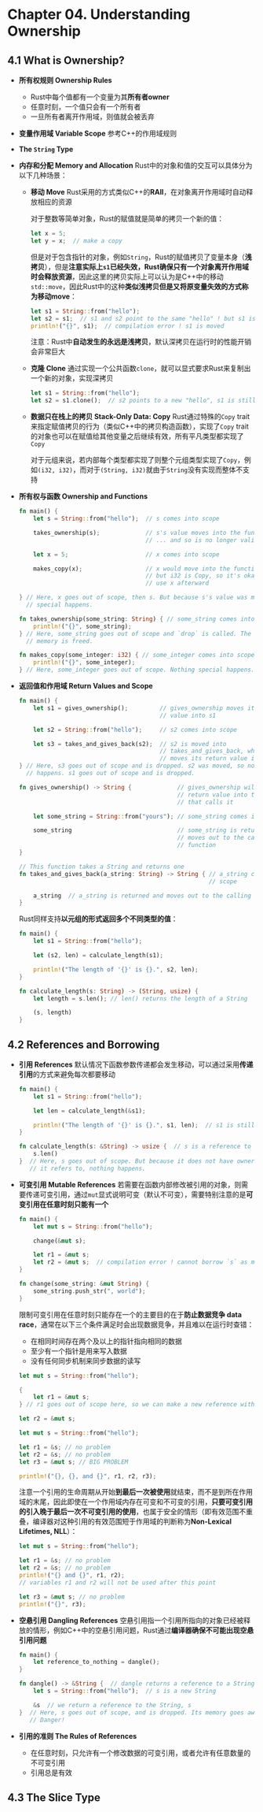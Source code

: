 # Chapter 04. Understanding Ownership

## 4.1 What is Ownership?

- **所有权规则 Ownership Rules**
  - Rust中每个值都有一个变量为其**所有者owner**
  - 任意时刻，一个值只会有一个所有者
  - 一旦所有者离开作用域，则值就会被丢弃
- **变量作用域 Variable Scope**
  参考C++的作用域规则
- **The `String` Type**
- **内存和分配 Memory and Allocation**
  Rust中的对象和值的交互可以具体分为以下几种场景：
  - **移动 Move**
    Rust采用的方式类似C++的**RAII**，在对象离开作用域时自动释放相应的资源

    对于整数等简单对象，Rust的赋值就是简单的拷贝一个新的值：

    ```rust
    let x = 5;
    let y = x;  // make a copy
    ```

    但是对于包含指针的对象，例如`String`，Rust的赋值拷贝了变量本身（**浅拷贝**），但是**注意实际上`s1`已经失效，Rust确保只有一个对象离开作用域时会释放资源**，因此这里的拷贝实际上可以认为是C++中的移动`std::move`，因此Rust中的这种**类似浅拷贝但是又将原变量失效的方式称为移动move**：

    ```rust
    let s1 = String::from("hello");
    let s2 = s1;  // s1 and s2 point to the same "hello" ! but s1 is invalid and cannot be used
    println!("{}", s1);  // compilation error ! s1 is moved
    ```

    注意：Rust中**自动发生的永远是浅拷贝**，默认深拷贝在运行时的性能开销会非常巨大
  - **克隆 Clone**
    通过实现一个公共函数`clone`，就可以显式要求Rust来复制出一个新的对象，实现深拷贝

    ```rust
    let s1 = String::from("hello");
    let s2 = s1.clone();  // s2 points to a new "hello", s1 is still valid now
    ```

  - **数据只在栈上的拷贝 Stack-Only Data: Copy**
    Rust通过特殊的`Copy` trait来指定赋值拷贝的行为（类似C++中的拷贝构造函数），实现了`Copy` trait的对象也可以在赋值给其他变量之后继续有效，所有平凡类型都实现了`Copy`

    对于元组来说，若内部每个类型都实现了则整个元组类型实现了`Copy`，例如`(i32, i32)`，而对于`(String, i32)`就由于`String`没有实现而整体不支持
- **所有权与函数 Ownership and Functions**

  ```rust
  fn main() {
      let s = String::from("hello");  // s comes into scope

      takes_ownership(s);             // s's value moves into the function...
                                      // ... and so is no longer valid here

      let x = 5;                      // x comes into scope

      makes_copy(x);                  // x would move into the function,
                                      // but i32 is Copy, so it's okay to still
                                      // use x afterward

  } // Here, x goes out of scope, then s. But because s's value was moved, nothing
    // special happens.

  fn takes_ownership(some_string: String) { // some_string comes into scope
      println!("{}", some_string);
  } // Here, some_string goes out of scope and `drop` is called. The backing
    // memory is freed.

  fn makes_copy(some_integer: i32) { // some_integer comes into scope
      println!("{}", some_integer);
  } // Here, some_integer goes out of scope. Nothing special happens.
  ```

- **返回值和作用域 Return Values and Scope**
  
  ```rust
  fn main() {
      let s1 = gives_ownership();         // gives_ownership moves its return
                                          // value into s1

      let s2 = String::from("hello");     // s2 comes into scope

      let s3 = takes_and_gives_back(s2);  // s2 is moved into
                                          // takes_and_gives_back, which also
                                          // moves its return value into s3
  } // Here, s3 goes out of scope and is dropped. s2 was moved, so nothing
    // happens. s1 goes out of scope and is dropped.

  fn gives_ownership() -> String {             // gives_ownership will move its
                                               // return value into the function
                                               // that calls it

      let some_string = String::from("yours"); // some_string comes into scope

      some_string                              // some_string is returned and
                                               // moves out to the calling
                                               // function
  }

  // This function takes a String and returns one
  fn takes_and_gives_back(a_string: String) -> String { // a_string comes into
                                                        // scope

      a_string  // a_string is returned and moves out to the calling function
  }
  ```

  Rust同样支持**以元组的形式返回多个不同类型的值**：

  ```rust
  fn main() {
      let s1 = String::from("hello");

      let (s2, len) = calculate_length(s1);

      println!("The length of '{}' is {}.", s2, len);
  }

  fn calculate_length(s: String) -> (String, usize) {
      let length = s.len(); // len() returns the length of a String

      (s, length)
  }
  ```

## 4.2 References and Borrowing

- **引用 References**
  默认情况下函数参数传递都会发生移动，可以通过采用**传递引用**的方式来避免每次都要移动

  ```rust
  fn main() {
      let s1 = String::from("hello");

      let len = calculate_length(&s1);

      println!("The length of '{}' is {}.", s1, len);  // s1 is still valid
  }

  fn calculate_length(s: &String) -> usize {  // s is a reference to a String
      s.len()
  }  // Here, s goes out of scope. But because it does not have ownership of what
     // it refers to, nothing happens.
  ```

- **可变引用 Mutable References**
  若需要在函数内部修改被引用的对象，则需要传递可变引用，通过`mut`显式说明可变（默认不可变），需要特别注意的是**可变引用在任意时刻只能有一个**

  ```rust
  fn main() {
      let mut s = String::from("hello");

      change(&mut s);

      let r1 = &mut s;
      let r2 = &mut s;  // compilation error ! cannot borrow `s` as mutable more than once at a time
  }

  fn change(some_string: &mut String) {
      some_string.push_str(", world");
  }
  ```

  限制可变引用在任意时刻只能存在一个的主要目的在于**防止数据竞争 data race**，通常在以下三个条件满足时会出现数据竞争，并且难以在运行时查错：

  - 在相同时间存在两个及以上的指针指向相同的数据
  - 至少有一个指针是用来写入数据
  - 没有任何同步机制来同步数据的读写

  ```rust
  let mut s = String::from("hello");

  {
      let r1 = &mut s;
  } // r1 goes out of scope here, so we can make a new reference with no problems.

  let r2 = &mut s;
  ```

  ```rust
  let mut s = String::from("hello");

  let r1 = &s; // no problem
  let r2 = &s; // no problem
  let r3 = &mut s; // BIG PROBLEM

  println!("{}, {}, and {}", r1, r2, r3);
  ```

  注意一个引用的生命周期从开始**到最后一次被使用**就结束，而不是到所在作用域的末尾，因此即使在一个作用域内存在可变和不可变的引用，**只要可变引用的引入晚于最后一次不可变引用的使用**，也属于安全的情形（即有效范围不重叠，编译器对这种引用的有效范围短于作用域的判断称为**Non-Lexical Lifetimes, NLL**）：

  ```rust
  let mut s = String::from("hello");

  let r1 = &s; // no problem
  let r2 = &s; // no problem
  println!("{} and {}", r1, r2);
  // variables r1 and r2 will not be used after this point

  let r3 = &mut s; // no problem
  println!("{}", r3);
  ```

- **空悬引用 Dangling References**
  空悬引用指一个引用所指向的对象已经被释放的情形，例如C++中的空悬引用问题，Rust通过**编译器确保不可能出现空悬引用问题**

  ```rust
  fn main() {
      let reference_to_nothing = dangle();
  }

  fn dangle() -> &String {  // dangle returns a reference to a String
      let s = String::from("hello");  // s is a new String

      &s  // we return a reference to the String, s
  }  // Here, s goes out of scope, and is dropped. Its memory goes away.
     // Danger!
  ```

- **引用的准则 The Rules of References**
  - 在任意时刻，只允许有一个修改数据的可变引用，或者允许有任意数量的不可变引用
  - 引用总是有效

## 4.3 The Slice Type
